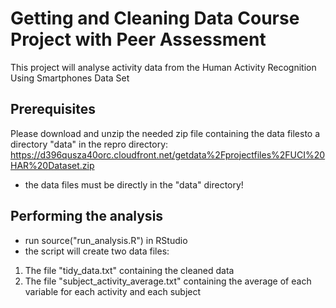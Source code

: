 # Getting and Cleaning Data Course Project with Peer Assessment

This project will analyse activity data from the Human Activity Recognition Using Smartphones Data Set  
  
## Prerequisites
Please download and unzip the needed zip file containing the data filesto a directory "data" in the repro directory:  
https://d396qusza40orc.cloudfront.net/getdata%2Fprojectfiles%2FUCI%20HAR%20Dataset.zip  
* the data files must be directly in the "data" directory!

## Performing the analysis
* run source("run_analysis.R") in RStudio
* the script will create two data files:
 1. The file "tidy_data.txt" containing the cleaned data
 2. The file "subject_activity_average.txt" containing the average of each variable for each activity and each subject
